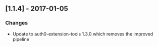 ## [1.1.4] - 2017-01-05

### Changes

- Update to auth0-extension-tools 1.3.0 which removes the improved pipeline
